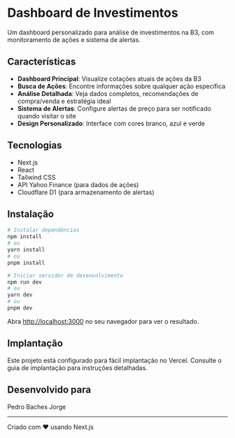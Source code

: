 # Dashboard de Investimentos

Um dashboard personalizado para análise de investimentos na B3, com monitoramento de ações e sistema de alertas.

## Características

- **Dashboard Principal**: Visualize cotações atuais de ações da B3
- **Busca de Ações**: Encontre informações sobre qualquer ação específica
- **Análise Detalhada**: Veja dados completos, recomendações de compra/venda e estratégia ideal
- **Sistema de Alertas**: Configure alertas de preço para ser notificado quando visitar o site
- **Design Personalizado**: Interface com cores branco, azul e verde

## Tecnologias

- Next.js
- React
- Tailwind CSS
- API Yahoo Finance (para dados de ações)
- Cloudflare D1 (para armazenamento de alertas)

## Instalação

```bash
# Instalar dependências
npm install
# ou
yarn install
# ou
pnpm install

# Iniciar servidor de desenvolvimento
npm run dev
# ou
yarn dev
# ou
pnpm dev
```

Abra [http://localhost:3000](http://localhost:3000) no seu navegador para ver o resultado.

## Implantação

Este projeto está configurado para fácil implantação no Vercel. Consulte o guia de implantação para instruções detalhadas.

## Desenvolvido para

Pedro Baches Jorge

---

Criado com ❤️ usando Next.js
